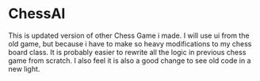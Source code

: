 # ChessAI

This is updated version of other Chess Game i made. I will use ui from the
old game, but because i have to  make so heavy modifications to my chess board
class. It is  probably easier to rewrite all the logic in previous chess game 
from scratch. I also feel it is also a good  change to see old code in a new 
light.  
